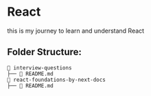 # React

this is my journey to learn and understand React

## Folder Structure:

```
📂 interview-questions
├── 📄 README.md
📂 react-foundations-by-next-docs
├── 📄 README.md
```
